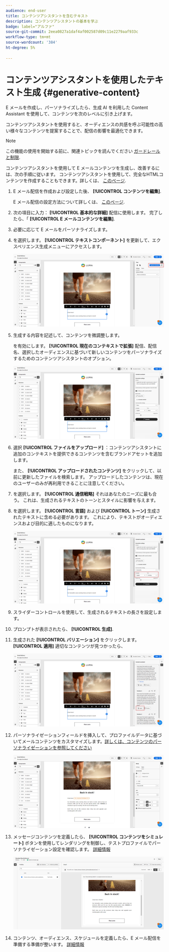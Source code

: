 ```yaml
---
audience: end-user
title: コンテンツアシスタントを含むテキスト
description: コンテンツアシスタントの基本を学ぶ
badge: label="アルファ"
source-git-commit: 2eea0827a1daf4af002587d09c11e2279aaf933c
workflow-type: tm+mt
source-wordcount: '384'
ht-degree: 5%

---
```



# コンテンツアシスタントを使用したテキスト生成 {#generative-content}



E メールを作成し、パーソナライズしたら、生成 AI を利用した Content Assistant を使用して、コンテンツを次のレベルに引き上げます。

コンテンツアシスタントを使用すると、オーディエンスの共感を呼ぶ可能性の高い様々なコンテンツを提案することで、配信の影響を最適化できます。

>[!NOTE]
>
>この機能の使用を開始する前に、関連トピックを読んでください [ガードレールと制限](generative-gs.md#guardrails-and-limitations).

コンテンツアシスタントを使用して E メールコンテンツを生成し、改善するには、次の手順に従います。 コンテンツアシスタントを使用して、完全なHTMLコンテンツを作成することもできます。詳しくは、 [このページ](generative-email.md).

1. E メール配信を作成および設定した後、 **[!UICONTROL コンテンツを編集]**.

   E メール配信の設定方法について詳しくは、 [このページ](../content/create-email-content.md).

1. 次の項目に入力： **[!UICONTROL 基本的な詳細]** 配信に使用します。 完了したら、「 **[!UICONTROL E メールコンテンツを編集]**.

1. 必要に応じて E メールをパーソナライズします。

1. を選択します。 **[!UICONTROL テキストコンポーネント]** を更新して、エクスペリエンス生成メニューにアクセスします。

   ![](assets/text-genai-1.png)

1. 生成する内容を記述して、コンテンツを微調整します。

   を有効にします。 **[!UICONTROL 現在のコンテキストで拡張]** 配信、配信名、選択したオーディエンスに基づいて新しいコンテンツをパーソナライズするためのコンテンツアシスタントのオプション。

   ![](assets/text-genai-3.png)

1. 選択 **[!UICONTROL ファイルをアップロード]** ：コンテンツアシスタントに追加のコンテキストを提供できるコンテンツを含むブランドアセットを追加します。

   また、 **[!UICONTROL アップロードされたコンテンツ]** をクリックして、以前に更新したファイルを検索します。 アップロードしたコンテンツは、現在のユーザーのみが再利用できることに注意してください。

1. を選択します。 **[!UICONTROL 通信戦略]** それはあなたのニーズに最も合う。 これは、生成されるテキストのトーンとスタイルに影響を与えます。

1. を選択します。 **[!UICONTROL 言語]** および **[!UICONTROL トーン]** 生成されたテキストに含める必要があります。 これにより、テキストがオーディエンスおよび目的に適したものになります。

   ![](assets/text-genai-4.png)

1. スライダーコントロールを使用して、生成されるテキストの長さを設定します。

1. プロンプトが表示されたら、 **[!UICONTROL 生成]**.

1. 生成された **[!UICONTROL バリエーション]** をクリックします。 **[!UICONTROL 適用]** 適切なコンテンツが見つかったら、

   ![](assets/text-genai-5.png)

1. パーソナライゼーションフィールドを挿入して、プロファイルデータに基づいてメールコンテンツをカスタマイズします。[詳しくは、コンテンツのパーソナライゼーションを参照してください](../personalization/personalize.md)

   ![](assets/text-genai-6.png)

1. メッセージコンテンツを定義したら、 **[!UICONTROL コンテンツをシミュレート]** ボタンを使用してレンダリングを制御し、テストプロファイルでパーソナライゼーション設定を確認します。 [詳細情報](../preview-test/preview-content.md)

   ![](assets/text-genai-7.png)

1. コンテンツ、オーディエンス、スケジュールを定義したら、E メール配信を準備する準備が整います。 [詳細情報](../monitor/prepare-send.md)

